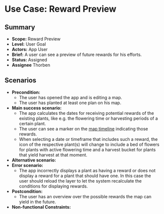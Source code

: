 # Use Case: Reward Preview

## Summary

- **Scope:** Reward Preview
- **Level:** User Goal
- **Actors:** App User
- **Brief:** A user can see a preview of future rewards for his efforts.
- **Status:** Assigned
- **Assignee** Thorben

## Scenarios

- **Precondition:**
  - The user has opened the app and is editing a map.
  - The user has planted at least one plan on his map.
- **Main success scenario:**
  - The app calculates the dates for receiving potential rewards of the existing plants, like e.g. the flowering time or harvesting periods of a certain plant.
  - The user can see a marker on the [map timeline](map_timeline.md) indicating those rewards.
  - When selecting a date or timeframe that includes such a reward, the icon of the respective plant(s) will change to include a bed of flowers for plants with 
    active flowering time and a harvest bucket for plants that yield harvest at that moment.
- **Alternative scenario:**
- **Error scenario:**
  - The app incorrectly displays a plant as having a reward or does not display a reward for a plant that should have one.
    In this case the user should reload the layer to let the system recalculate the conditions for displaying rewards.
- **Postcondition:**
  - The user has an overview over the possible rewards the map can yield in the future.
- **Non-functional Constraints:**
